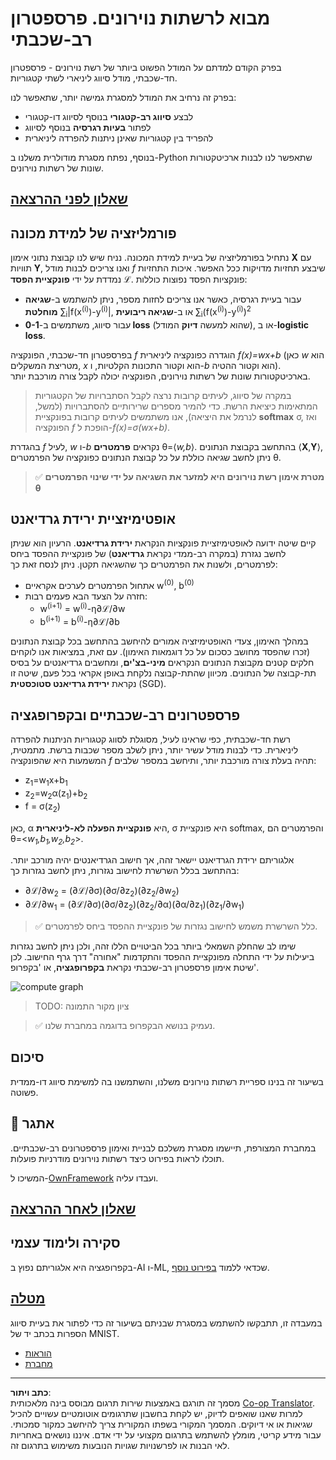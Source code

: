 <!--
CO_OP_TRANSLATOR_METADATA:
{
  "original_hash": "186bf7eeab776b36f557357ea56d4751",
  "translation_date": "2025-08-28T19:47:08+00:00",
  "source_file": "lessons/3-NeuralNetworks/04-OwnFramework/README.md",
  "language_code": "he"
}
-->
# מבוא לרשתות נוירונים. פרספטרון רב-שכבתי

בפרק הקודם למדתם על המודל הפשוט ביותר של רשת נוירונים - פרספטרון חד-שכבתי, מודל סיווג ליניארי לשתי קטגוריות.

בפרק זה נרחיב את המודל למסגרת גמישה יותר, שתאפשר לנו:

* לבצע **סיווג רב-קטגורי** בנוסף לסיווג דו-קטגורי  
* לפתור **בעיות רגרסיה** בנוסף לסיווג  
* להפריד בין קטגוריות שאינן ניתנות להפרדה ליניארית  

בנוסף, נפתח מסגרת מודולרית משלנו ב-Python שתאפשר לנו לבנות ארכיטקטורות שונות של רשתות נוירונים.

## [שאלון לפני ההרצאה](https://ff-quizzes.netlify.app/en/ai/quiz/7)

## פורמליזציה של למידת מכונה

נתחיל בפורמליזציה של בעיית למידת המכונה. נניח שיש לנו קבוצת נתוני אימון **X** עם תוויות **Y**, ואנו צריכים לבנות מודל *f* שיבצע תחזיות מדויקות ככל האפשר. איכות התחזיות נמדדת על ידי **פונקציית הפסד** ℒ. פונקציות הפסד נפוצות כוללות:

* עבור בעיית רגרסיה, כאשר אנו צריכים לחזות מספר, ניתן להשתמש ב-**שגיאה מוחלטת** ∑<sub>i</sub>|f(x<sup>(i)</sup>)-y<sup>(i)</sup>|, או ב-**שגיאה ריבועית** ∑<sub>i</sub>(f(x<sup>(i)</sup>)-y<sup>(i)</sup>)<sup>2</sup>  
* עבור סיווג, משתמשים ב-**0-1 loss** (שהוא למעשה **דיוק** המודל), או ב-**logistic loss**.  

בפרספטרון חד-שכבתי, הפונקציה *f* הוגדרה כפונקציה ליניארית *f(x)=wx+b* (כאן *w* הוא מטריצת המשקלים, *x* הוא וקטור התכונות הקלטיות, ו-*b* הוא וקטור ההטיה). בארכיטקטורות שונות של רשתות נוירונים, הפונקציה יכולה לקבל צורה מורכבת יותר.

> במקרה של סיווג, לעיתים קרובות נרצה לקבל הסתברויות של הקטגוריות המתאימות כיציאת הרשת. כדי להמיר מספרים שרירותיים להסתברויות (למשל, לנרמל את היציאה), אנו משתמשים לעיתים קרובות בפונקציית **softmax** σ, ואז הפונקציה *f* הופכת ל-*f(x)=σ(wx+b)*.

בהגדרת *f* לעיל, *w* ו-*b* נקראים **פרמטרים** θ=⟨*w,b*⟩. בהתחשב בקבוצת הנתונים ⟨**X**,**Y**⟩, ניתן לחשב שגיאה כוללת על כל קבוצת הנתונים כפונקציה של הפרמטרים θ.

> ✅ **מטרת אימון רשת נוירונים היא למזער את השגיאה על ידי שינוי הפרמטרים θ**

## אופטימיזציית ירידת גרדיאנט

קיים שיטה ידועה לאופטימיזציית פונקציות הנקראת **ירידת גרדיאנט**. הרעיון הוא שניתן לחשב נגזרת (במקרה רב-ממדי נקראת **גרדיאנט**) של פונקציית ההפסד ביחס לפרמטרים, ולשנות את הפרמטרים כך שהשגיאה תקטן. ניתן לנסח זאת כך:

* אתחול הפרמטרים לערכים אקראיים w<sup>(0)</sup>, b<sup>(0)</sup>  
* חזרה על הצעד הבא פעמים רבות:  
    - w<sup>(i+1)</sup> = w<sup>(i)</sup>-η∂ℒ/∂w  
    - b<sup>(i+1)</sup> = b<sup>(i)</sup>-η∂ℒ/∂b  

במהלך האימון, צעדי האופטימיזציה אמורים להיחשב בהתחשב בכל קבוצת הנתונים (זכרו שהפסד מחושב כסכום על כל דוגמאות האימון). עם זאת, במציאות אנו לוקחים חלקים קטנים מקבוצת הנתונים הנקראים **מיני-בצ'ים**, ומחשבים גרדיאנטים על בסיס תת-קבוצה של הנתונים. מכיוון שהתת-קבוצה נלקחת באופן אקראי בכל פעם, שיטה זו נקראת **ירידת גרדיאנט סטוכסטית** (SGD).

## פרספטרונים רב-שכבתיים ובקפרופגציה

רשת חד-שכבתית, כפי שראינו לעיל, מסוגלת לסווג קטגוריות הניתנות להפרדה ליניארית. כדי לבנות מודל עשיר יותר, ניתן לשלב מספר שכבות ברשת. מתמטית, המשמעות היא שהפונקציה *f* תהיה בעלת צורה מורכבת יותר, ותיחשב במספר שלבים:
* z<sub>1</sub>=w<sub>1</sub>x+b<sub>1</sub>  
* z<sub>2</sub>=w<sub>2</sub>α(z<sub>1</sub>)+b<sub>2</sub>  
* f = σ(z<sub>2</sub>)  

כאן, α היא **פונקציית הפעלה לא-ליניארית**, σ היא פונקציית softmax, והפרמטרים הם θ=<*w<sub>1</sub>,b<sub>1</sub>,w<sub>2</sub>,b<sub>2</sub>*>.

אלגוריתם ירידת הגרדיאנט יישאר זהה, אך חישוב הגרדיאנטים יהיה מורכב יותר. בהתחשב בכלל השרשרת לחישוב נגזרות, ניתן לחשב נגזרות כך:

* ∂ℒ/∂w<sub>2</sub> = (∂ℒ/∂σ)(∂σ/∂z<sub>2</sub>)(∂z<sub>2</sub>/∂w<sub>2</sub>)  
* ∂ℒ/∂w<sub>1</sub> = (∂ℒ/∂σ)(∂σ/∂z<sub>2</sub>)(∂z<sub>2</sub>/∂α)(∂α/∂z<sub>1</sub>)(∂z<sub>1</sub>/∂w<sub>1</sub>)  

> ✅ כלל השרשרת משמש לחישוב נגזרות של פונקציית ההפסד ביחס לפרמטרים.

שימו לב שהחלק השמאלי ביותר בכל הביטויים הללו זהה, ולכן ניתן לחשב נגזרות ביעילות על ידי התחלה מפונקציית ההפסד והתקדמות "אחורה" דרך גרף החישוב. לכן שיטת אימון פרספטרון רב-שכבתי נקראת **בקפרופגציה**, או 'בקפרופ'.

<img alt="compute graph" src="images/ComputeGraphGrad.png"/>

> TODO: ציון מקור התמונה

> ✅ נעמיק בנושא הבקפרופ בדוגמה במחברת שלנו.

## סיכום

בשיעור זה בנינו ספריית רשתות נוירונים משלנו, והשתמשנו בה למשימת סיווג דו-ממדית פשוטה.

## 🚀 אתגר

במחברת המצורפת, תיישמו מסגרת משלכם לבניית ואימון פרספטרונים רב-שכבתיים. תוכלו לראות בפירוט כיצד רשתות נוירונים מודרניות פועלות.

המשיכו ל-[OwnFramework](OwnFramework.ipynb) ועבדו עליה.

## [שאלון לאחר ההרצאה](https://ff-quizzes.netlify.app/en/ai/quiz/8)

## סקירה ולימוד עצמי

בקפרופגציה היא אלגוריתם נפוץ ב-AI ו-ML, שכדאי ללמוד [בפירוט נוסף](https://wikipedia.org/wiki/Backpropagation).

## [מטלה](lab/README.md)

במעבדה זו, תתבקשו להשתמש במסגרת שבניתם בשיעור זה כדי לפתור את בעיית סיווג הספרות בכתב יד של MNIST.

* [הוראות](lab/README.md)  
* [מחברת](lab/MyFW_MNIST.ipynb)  

---

**כתב ויתור**:  
מסמך זה תורגם באמצעות שירות תרגום מבוסס בינה מלאכותית [Co-op Translator](https://github.com/Azure/co-op-translator). למרות שאנו שואפים לדיוק, יש לקחת בחשבון שתרגומים אוטומטיים עשויים להכיל שגיאות או אי דיוקים. המסמך המקורי בשפתו המקורית צריך להיחשב כמקור סמכותי. עבור מידע קריטי, מומלץ להשתמש בתרגום מקצועי על ידי אדם. איננו נושאים באחריות לאי הבנות או לפרשנויות שגויות הנובעות משימוש בתרגום זה.